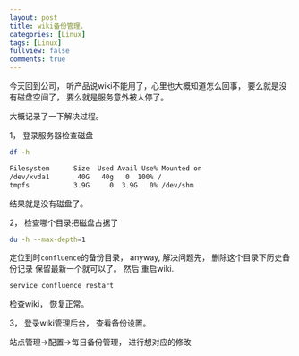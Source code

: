 ```yaml
---
layout: post
title: wiki备份管理.
categories: [Linux]
tags: [Linux]
fullview: false
comments: true
---
```


今天回到公司， 听产品说wiki不能用了，心里也大概知道怎么回事， 要么就是没有磁盘空间了， 要么就是服务意外被人停了。

大概记录了一下解决过程。

1， 登录服务器检查磁盘

```sh
df -h

Filesystem      Size  Used Avail Use% Mounted on
/dev/xvda1       40G   40g   0  100% /
tmpfs           3.9G     0  3.9G   0% /dev/shm
```

结果就是没有磁盘了。

2， 检查哪个目录把磁盘占据了

```sh
du -h --max-depth=1
```

定位到时`confluence`的备份目录， anyway, 解决问题先， 删除这个目录下历史备份记录 保留最新一个就可以了。
然后 重启wiki.

```sh
service confluence restart
```

检查wiki， 恢复正常。

3， 登录wiki管理后台， 查看备份设置。

站点管理->配置->每日备份管理， 进行想对应的修改